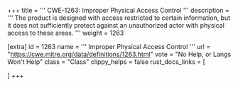 +++
title = '''
CWE-1263: Improper Physical Access Control
'''
description	= '''
The product is designed with access restricted to certain information, but it does not sufficiently protect against an unauthorized actor with physical access to these areas.
'''
weight = 1263

[extra]
id = 1263
name = '''
Improper Physical Access Control
'''
url = "https://cwe.mitre.org/data/definitions/1263.html"
vote = "No Help, or Langs Won't Help"
class = "Class"
clippy_helps = false
rust_docs_links = [
	
]
+++
